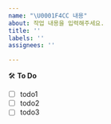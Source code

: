 ```yaml
---
name: "\U0001F4CC 내용"
about: 작업 내용을 입력해주세요.
title: ''
labels: ''
assignees: ''

---
```


🛠️ **To Do**
 - [ ] todo1
 - [ ] todo2
 - [ ] todo3
